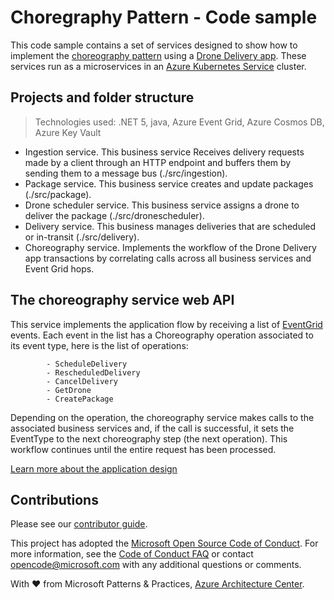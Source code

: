 # Choregraphy Pattern - Code sample

This code sample contains a set of services designed to show how to implement the [choreography pattern](https://docs.microsoft.com/azure/architecture/patterns/choreography) using a [Drone Delivery app](https://github.com/mspnp/microservices-reference-implementation). These services run as a microservices in an [Azure Kubernetes Service](https://docs.microsoft.com/en-us/azure/aks/) cluster.

## Projects and folder structure
> Technologies used: .NET 5, java, Azure Event Grid, Azure Cosmos DB, Azure Key Vault 

- Ingestion service. This business service Receives delivery requests made by a client through an HTTP endpoint and buffers them by sending them to a message bus (./src/ingestion).
- Package service. This business service creates and update packages (./src/package).
- Drone scheduler service. This business service assigns a drone to deliver the package (./src/dronescheduler).
- Delivery service. This business manages deliveries that are scheduled or in-transit (./src/delivery).
- Choreography service. Implements the workflow of the Drone Delivery app transactions by correlating calls across all business services and Event Grid hops.

## The choreography service web API

This service implements the application flow by receiving a list of [EventGrid](https://docs.microsoft.com/azure/event-grid/) events. Each event in the list has a Choreography operation associated to its event type, here is the list of operations:

            - ScheduleDelivery
            - RescheduledDelivery
            - CancelDelivery
            - GetDrone
            - CreatePackage

Depending on the operation, the choreography service makes calls to the associated business services and, if the call is successful, it sets the EventType to the next choreography step (the next operation). This workflow continues until the entire request has been processed.

[Learn more about the application design](https://docs.microsoft.com/azure/architecture/patterns/choreography#design)

## Contributions

Please see our [contributor guide](./CONTRIBUTING.md).

This project has adopted the [Microsoft Open Source Code of Conduct](https://opensource.microsoft.com/codeofconduct/). For more information, see the [Code of Conduct FAQ](https://opensource.microsoft.com/codeofconduct/faq/) or contact <opencode@microsoft.com> with any additional questions or comments.

With :heart: from Microsoft Patterns & Practices, [Azure Architecture Center](https://aka.ms/architecture).
